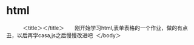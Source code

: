# html
<!DOCTYPE html>
<html>	
  <head>	
      <meta charset="UTF-8">	
      ＜title＞＜/title＞
  </head>
  <body>	
      刚开始学习html,表单表格的一个作业，做的有点丑，以后再学casa,js之后慢慢改进吧 
  ＜/body＞
    

